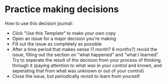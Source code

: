 # Practice making decisions
How to use this decision journal:

- Click "Use this Template" to make your own copy
- Open an issue for a major decision you're making
- Fill out the issue as completely as possible
- After a time period that makes sense (1 month? 6 months?) revisit the issue, filling out the section on "what happened" and "what I learned". Try to seperate the result of the decision from your process of thinking through it (paying attention to what was in your control and known, and seperating that from what was unknown or out of your control)
- Close the issue, but periodically revisit to learn from yourself.

